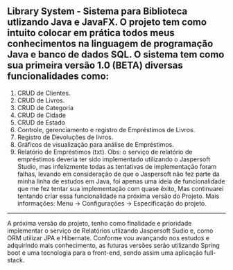 Library System - Sistema para Biblioteca utlizando Java e JavaFX.
O projeto tem como intuito colocar em prática todos meus conhecimentos na linguagem de programação Java e banco de dados SQL.
O sistema tem como sua primeira versão 1.0 (BETA) diversas funcionalidades como:
--------------------------------------------------------------------------------
1. CRUD de Clientes.
2. CRUD de Livros.
3. CRUD de Categoria
4. CRUD de Cidade
5. CRUD de Estado
6. Controle, gerenciamento e registro de Empréstimos de Livros.
7. Registro de Devoluções de livros.
8. Gráficos de visualização para análise de Empréstimos.
9. Relatório de Empréstimos (txt).
Obs: o serviço de relatório de empréstimos deveria ter sido implementado utilizando o Jaspersoft Studio, mas infelizmente
todas as tentativas de implementação foram falhas, levando em consideração de que o Jaspersoft não fez parte da minha linha
de estudos em Java, foi apenas uma ideia de funcionalidade que me fez tentar sua implementação com quase êxito, Mas continuarei
tentando criar essa funcionalidade na próxima versão do Projeto. Mais informações: Menu -> Configurações -> Especificação do projeto.
--------------------------------------------------------------------------------
A próxima versão do projeto, tenho como finalidade e prioridade implementar o serviço de Relatórios utlizando Jaspersoft Sudio e,
como ORM utilizar JPA e Hibernate.
Conforme vou avançando nos estudos e adquirindo mais conhecimento, as futuras versões serão utilizando Spring boot e uma tecnologia
para o front-end, sendo assim uma aplicação full-stack.
